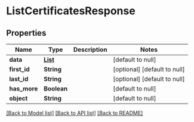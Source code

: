 # ListCertificatesResponse
## Properties

| Name | Type | Description | Notes |
|------------ | ------------- | ------------- | -------------|
| **data** | [**List**](Certificate.md) |  | [default to null] |
| **first\_id** | **String** |  | [optional] [default to null] |
| **last\_id** | **String** |  | [optional] [default to null] |
| **has\_more** | **Boolean** |  | [default to null] |
| **object** | **String** |  | [default to null] |

[[Back to Model list]](../README.md#documentation-for-models) [[Back to API list]](../README.md#documentation-for-api-endpoints) [[Back to README]](../README.md)

